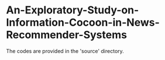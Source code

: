 # An-Exploratory-Study-on-Information-Cocoon-in-News-Recommender-Systems
The codes are provided in the 'source' directory.
